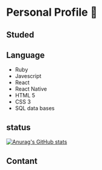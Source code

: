 # Personal Profile 📖 



## Studed 



## Language  

* Ruby  
* Javescript 
* React 
* React Native 
* HTML 5 
* CSS 3  
* SQL data bases  

## status 

[![Anurag's GitHub stats](https://github-readme-stats.vercel.app/api?Ben-glitch-clound=anuraghazra)](https://github.com/anuraghazra/github-readme-stats)
 
 ## Contant
